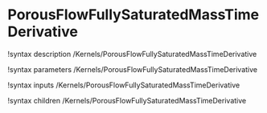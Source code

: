 <!-- MOOSE Documentation Stub: Remove this when content is added. -->

# PorousFlowFullySaturatedMassTimeDerivative
!syntax description /Kernels/PorousFlowFullySaturatedMassTimeDerivative

!syntax parameters /Kernels/PorousFlowFullySaturatedMassTimeDerivative

!syntax inputs /Kernels/PorousFlowFullySaturatedMassTimeDerivative

!syntax children /Kernels/PorousFlowFullySaturatedMassTimeDerivative
